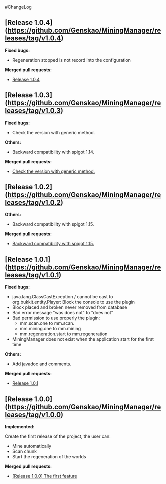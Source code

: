 #ChangeLog

## [Release 1.0.4] (https://github.com/Genskao/MiningManager/releases/tag/v1.0.4)

**Fixed bugs:**

- Regeneration stopped is not record into the configuration

**Merged pull requests:**

- [Release 1.0.4](https://github.com/Genskao/MiningManager/pull/4)

## [Release 1.0.3] (https://github.com/Genskao/MiningManager/releases/tag/v1.0.3)

**Fixed bugs:**

- Check the version with generic method.

**Others:**

- Backward compatibility with spigot 1.14.

**Merged pull requests:**

- [Check the version with generic method.](https://github.com/Genskao/MiningManager/commit/48061155c97bee0398d9995e0b0bd1f2261c289b)

## [Release 1.0.2] (https://github.com/Genskao/MiningManager/releases/tag/v1.0.2)

**Others:**

- Backward compatibility with spigot 1.15.

**Merged pull requests:**

- [Backward compatibility with spigot 1.15.](https://github.com/Genskao/MiningManager/pull/3)

## [Release 1.0.1] (https://github.com/Genskao/MiningManager/releases/tag/v1.0.1)

**Fixed bugs:**

- java.lang.ClassCastException / cannot be cast to org.bukkit.entity.Player: Block the console to use the plugin
- Block placed and broken never removed from database
- Bad error message "was does not" to "does not"
- Bad permission to use properly the plugin:
  - mm.scan.one to mm.scan.
  - mm.mining.one to mm.mining
  - mm.regeneration.start to mm.regeneration
- MiningManager does not exist when the application start for the first time

**Others:**

- Add javadoc and comments.

**Merged pull requests:**

- [Release 1.0.1](https://github.com/Genskao/MiningManager/pull/2)


## [Release 1.0.0] (https://github.com/Genskao/MiningManager/releases/tag/v1.0.0)

**Implemented:**

Create the first release of the project, the user can:

- Mine automatically
- Scan chunk
- Start the regeneration of the worlds

**Merged pull requests:**

- [[Release 1.0.0] The first feature](https://github.com/Genskao/MiningManager/pull/1)
